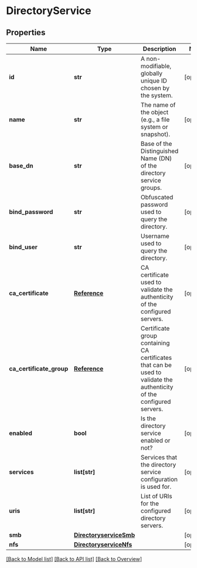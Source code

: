 # DirectoryService

## Properties
Name | Type | Description | Notes
------------ | ------------- | ------------- | -------------
**id** | **str** | A non-modifiable, globally unique ID chosen by the system. | [optional] 
**name** | **str** | The name of the object (e.g., a file system or snapshot). | [optional] 
**base_dn** | **str** | Base of the Distinguished Name (DN) of the directory service groups. | [optional] 
**bind_password** | **str** | Obfuscated password used to query the directory. | [optional] 
**bind_user** | **str** | Username used to query the directory. | [optional] 
**ca_certificate** | [**Reference**](Reference.md) | CA certificate used to validate the authenticity of the configured servers. | [optional] 
**ca_certificate_group** | [**Reference**](Reference.md) | Certificate group containing CA certificates that can be used to validate the authenticity of the configured servers. | [optional] 
**enabled** | **bool** | Is the directory service enabled or not? | [optional] 
**services** | **list[str]** | Services that the directory service configuration is used for. | [optional] 
**uris** | **list[str]** | List of URIs for the configured directory servers. | [optional] 
**smb** | [**DirectoryserviceSmb**](DirectoryserviceSmb.md) |  | [optional] 
**nfs** | [**DirectoryserviceNfs**](DirectoryserviceNfs.md) |  | [optional] 

[[Back to Model list]](index.md#documentation-for-models) [[Back to API list]](index.md#endpoint-properties) [[Back to Overview]](index.md)


